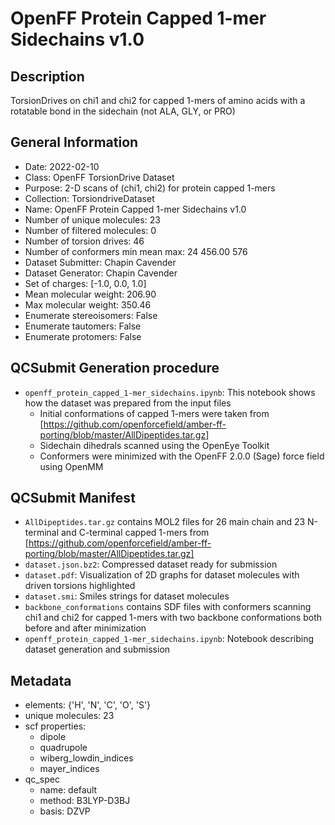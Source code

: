# OpenFF Protein Capped 1-mer Sidechains v1.0

## Description

TorsionDrives on chi1 and chi2 for capped 1-mers of amino acids with a rotatable bond in the sidechain (not ALA, GLY, or PRO)

## General Information

- Date: 2022-02-10
- Class: OpenFF TorsionDrive Dataset
- Purpose: 2-D scans of (chi1, chi2) for protein capped 1-mers
- Collection: TorsiondriveDataset
- Name: OpenFF Protein Capped 1-mer Sidechains v1.0
- Number of unique molecules: 23
- Number of filtered molecules: 0
- Number of torsion drives: 46
- Number of conformers min mean max: 24 456.00 576
- Dataset Submitter: Chapin Cavender
- Dataset Generator: Chapin Cavender
- Set of charges: [-1.0, 0.0, 1.0]
- Mean molecular weight: 206.90
- Max molecular weight: 350.46
- Enumerate stereoisomers: False
- Enumerate tautomers: False
- Enumerate protomers: False

## QCSubmit Generation procedure

- `openff_protein_capped_1-mer_sidechains.ipynb`: This notebook shows how the dataset was prepared from the input files
    - Initial conformations of capped 1-mers were taken from [https://github.com/openforcefield/amber-ff-porting/blob/master/AllDipeptides.tar.gz]
    - Sidechain dihedrals scanned using the OpenEye Toolkit
    - Conformers were minimized with the OpenFF 2.0.0 (Sage) force field using OpenMM

## QCSubmit Manifest

- `AllDipeptides.tar.gz` contains MOL2 files for 26 main chain and 23 N-terminal and C-terminal capped 1-mers from [https://github.com/openforcefield/amber-ff-porting/blob/master/AllDipeptides.tar.gz]
- `dataset.json.bz2`: Compressed dataset ready for submission
- `dataset.pdf`: Visualization of 2D graphs for dataset molecules with driven torsions highlighted
- `dataset.smi`: Smiles strings for dataset molecules
- `backbone_conformations` contains SDF files with conformers scanning chi1 and chi2 for capped 1-mers with two backbone conformations both before and after minimization
- `openff_protein_capped_1-mer_sidechains.ipynb`: Notebook describing dataset generation and submission

## Metadata

- elements: {'H', 'N', 'C', 'O', 'S'}
- unique molecules: 23
- scf properties:
    - dipole
    - quadrupole
    - wiberg_lowdin_indices
    - mayer_indices
- qc_spec
    - name: default
    - method: B3LYP-D3BJ
    - basis: DZVP

